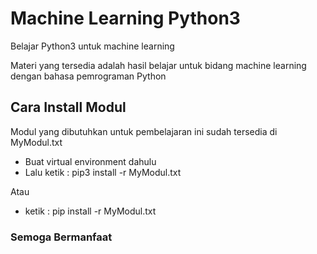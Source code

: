 # Machine Learning Python3
Belajar Python3 untuk machine learning

Materi yang tersedia adalah hasil belajar untuk bidang machine learning dengan bahasa pemrograman Python

## Cara Install Modul
Modul yang dibutuhkan untuk pembelajaran ini sudah tersedia di MyModul.txt

* Buat virtual environment dahulu
* Lalu ketik : pip3 install -r MyModul.txt

Atau
* ketik : pip install -r MyModul.txt


### Semoga Bermanfaat


